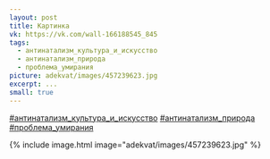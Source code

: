 ```yaml
---
layout: post
title: Картинка
vk: https://vk.com/wall-166188545_845
tags:
  - антинатализм_культура_и_искусство
  - антинатализм_природа
  - проблема_умирания
picture: adekvat/images/457239623.jpg
excerpt: ...
small: true
---
```

[#антинатализм_культура_и_искусство](poisk.html#антинатализм_культура_и_искусство)
[#антинатализм_природа](poisk.html#антинатализм_природа)
[#проблема_умирания](poisk.html#проблема_умирания)

{% include image.html image="adekvat/images/457239623.jpg" %}